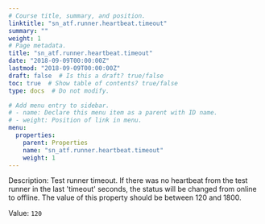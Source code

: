 ```yaml
---
# Course title, summary, and position.
linktitle: "sn_atf.runner.heartbeat.timeout"
summary: ""
weight: 1
# Page metadata.
title: "sn_atf.runner.heartbeat.timeout"
date: "2018-09-09T00:00:00Z"
lastmod: "2018-09-09T00:00:00Z"
draft: false  # Is this a draft? true/false
toc: true  # Show table of contents? true/false
type: docs  # Do not modify.

# Add menu entry to sidebar.
# - name: Declare this menu item as a parent with ID name.
# - weight: Position of link in menu.
menu:
  properties:
    parent: Properties
    name: "sn_atf.runner.heartbeat.timeout"
    weight: 1
---
```


Description: Test runner timeout. If there was no heartbeat from the test runner in the last 'timeout' seconds, the status will be changed from online to offline. The value of this property should be between 120 and 1800.


Value: `120`